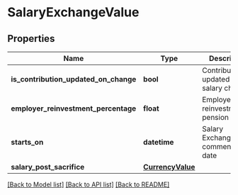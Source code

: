 # SalaryExchangeValue

## Properties
Name | Type | Description | Notes
------------ | ------------- | ------------- | -------------
**is_contribution_updated_on_change** | **bool** | Contribution updated when salary changes | [optional] [default to False]
**employer_reinvestment_percentage** | **float** | Employer reinvestment to pension (%) | [optional] 
**starts_on** | **datetime** | Salary Exchange commencement date | [optional] 
**salary_post_sacrifice** | [**CurrencyValue**](CurrencyValue.md) |  | [optional] 

[[Back to Model list]](../README.md#documentation-for-models) [[Back to API list]](../README.md#documentation-for-api-endpoints) [[Back to README]](../README.md)


